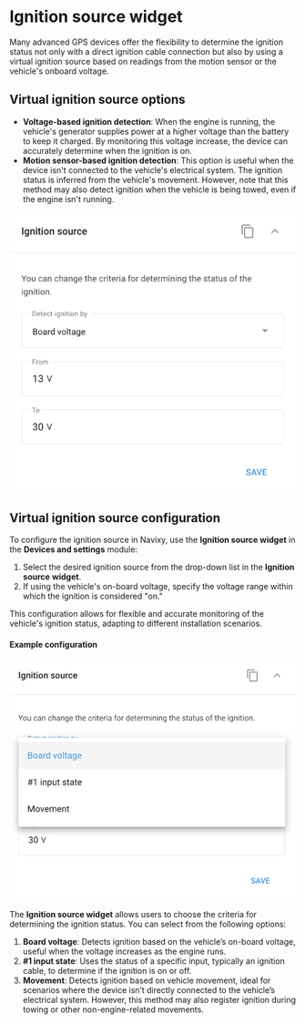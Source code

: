 # Ignition source widget

Many advanced GPS devices offer the flexibility to determine the ignition status not only with a direct ignition cable connection but also by using a virtual ignition source based on readings from the motion sensor or the vehicle's onboard voltage.

## Virtual ignition source options

* **Voltage-based ignition detection**: When the engine is running, the vehicle's generator supplies power at a higher voltage than the battery to keep it charged. By monitoring this voltage increase, the device can accurately determine when the ignition is on.
* **Motion sensor-based ignition detection**: This option is useful when the device isn't connected to the vehicle's electrical system. The ignition status is inferred from the vehicle's movement. However, note that this method may also detect ignition when the vehicle is being towed, even if the engine isn't running.

![](attachments/image-20240815-213014.png)

## Virtual ignition source configuration

To configure the ignition source in Navixy, use the **Ignition source widget** in the **Devices and settings** module:

1. Select the desired ignition source from the drop-down list in the **Ignition source** **widget**.
2. If using the vehicle's on-board voltage, specify the voltage range within which the ignition is considered "on."

This configuration allows for flexible and accurate monitoring of the vehicle's ignition status, adapting to different installation scenarios.

#### Example configuration

![](attachments/image-20240815-213517.png)

The **Ignition source widget** allows users to choose the criteria for determining the ignition status. You can select from the following options:

1. **Board voltage**: Detects ignition based on the vehicle’s on-board voltage, useful when the voltage increases as the engine runs.
2. **#1 input state**: Uses the status of a specific input, typically an ignition cable, to determine if the ignition is on or off.
3. **Movement**: Detects ignition based on vehicle movement, ideal for scenarios where the device isn’t directly connected to the vehicle’s electrical system. However, this method may also register ignition during towing or other non-engine-related movements.
